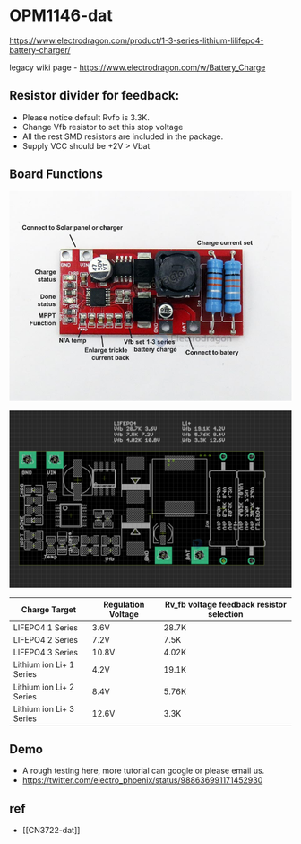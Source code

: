 
# OPM1146-dat

https://www.electrodragon.com/product/1-3-series-lithium-lilifepo4-battery-charger/

legacy wiki page - https://www.electrodragon.com/w/Battery_Charge



## Resistor divider for feedback:

- Please notice default Rvfb is 3.3K.
- Change Vfb resistor to set this stop voltage
- All the rest SMD resistors are included in the package.
- Supply VCC should be +2V > Vbat


## Board Functions 

![](2024-01-31-15-57-14.png)

![](2024-01-31-15-58-09.png)

| Charge Target            | Regulation Voltage | Rv_fb voltage feedback resistor selection |
| ------------------------ | ------------------ | ----------------------------------------- |
| LIFEPO4 1 Series         | 3.6V               | 28.7K                                     |
| LIFEPO4 2 Series         | 7.2V               | 7.5K                                      |
| LIFEPO4 3 Series         | 10.8V              | 4.02K                                     |
| Lithium ion Li+ 1 Series | 4.2V               | 19.1K                                     |
| Lithium ion Li+ 2 Series | 8.4V               | 5.76K                                     |
| Lithium ion Li+ 3 Series | 12.6V              | 3.3K                                      |


## Demo 

- A rough testing here, more tutorial can google or please email us.
- https://twitter.com/electro_phoenix/status/988636991171452930


## ref 

- [[CN3722-dat]]
